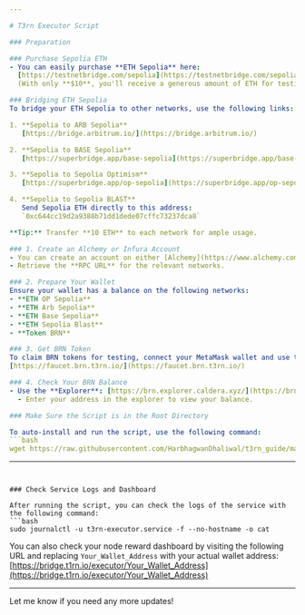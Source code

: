 ```yaml
---

# T3rn Executor Script

### Preparation

### Purchase Sepolia ETH
- You can easily purchase **ETH Sepolia** here:  
  [https://testnetbridge.com/sepolia](https://testnetbridge.com/sepolia)  
  (With only **$10**, you'll receive a generous amount of ETH for testing on various networks.)

### Bridging ETH Sepolia
To bridge your ETH Sepolia to other networks, use the following links:

1. **Sepolia to ARB Sepolia**  
   [https://bridge.arbitrum.io/](https://bridge.arbitrum.io/)

2. **Sepolia to BASE Sepolia**  
   [https://superbridge.app/base-sepolia](https://superbridge.app/base-sepolia)

3. **Sepolia to Sepolia Optimism**  
   [https://superbridge.app/op-sepolia](https://superbridge.app/op-sepolia)

4. **Sepolia to Sepolia BLAST**  
   Send Sepolia ETH directly to this address:  
   `0xc644cc19d2a9388b71dd1dede07cffc73237dca8`

**Tip:** Transfer **10 ETH** to each network for ample usage.

### 1. Create an Alchemy or Infura Account
- You can create an account on either [Alchemy](https://www.alchemy.com/) or [Infura](https://www.infura.io/).
- Retrieve the **RPC URL** for the relevant networks.

### 2. Prepare Your Wallet
Ensure your wallet has a balance on the following networks:
- **ETH OP Sepolia**
- **ETH Arb Sepolia**
- **ETH Base Sepolia**
- **ETH Sepolia Blast**
- **Token BRN**

### 3. Get BRN Token
To claim BRN tokens for testing, connect your MetaMask wallet and use the faucet at:  
[https://faucet.brn.t3rn.io/](https://faucet.brn.t3rn.io/)

### 4. Check Your BRN Balance
- Use the **Explorer**: [https://brn.explorer.caldera.xyz/](https://brn.explorer.caldera.xyz/)
  - Enter your address in the explorer to view your balance.

### Make Sure the Script is in the Root Directory

To auto-install and run the script, use the following command:
```bash
wget https://raw.githubusercontent.com/HarbhagwanDhaliwal/t3rn_guide/main/t3rn_executor.sh && chmod +x t3rn_executor.sh && ./t3rn_executor.sh
```

---
```


### Check Service Logs and Dashboard

After running the script, you can check the logs of the service with the following command:
```bash
sudo journalctl -u t3rn-executor.service -f --no-hostname -o cat
```

You can also check your node reward dashboard by visiting the following URL and replacing `Your_Wallet_Address` with your actual wallet address:
[https://bridge.t1rn.io/executor/Your_Wallet_Address](https://bridge.t1rn.io/executor/Your_Wallet_Address)

--- 

Let me know if you need any more updates!
